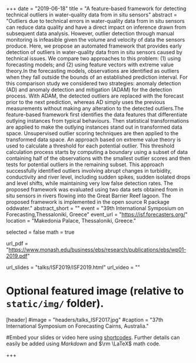 +++
date = "2019-06-18"
title = "A feature-based framework for detecting technical outliers in water-quality data from in situ sensors"
abstract = "Outliers due to technical errors in water-quality data from in situ sensors can reduce data quality and have a direct impact on inference drawn from subsequent data analysis. However, outlier detection through manual monitoring is infeasible given the volume and velocity of data the sensors produce. Here, we propose an automated framework that provides early detection of outliers in water-quality data from in situ sensors caused by technical issues. We compare two approaches to this problem: (1) using forecasting models; and (2) using feature vectors with extreme value theory.In the forecasting models, observations are identified as outliers when they fall outside the bounds of an established prediction interval. For this comparison study we considered two strategies: anomaly detection (AD) and anomaly detection and mitigation (ADAM) for the detection process. With ADAM, the detected outliers are replaced with the forecast prior to the next prediction, whereas AD simply uses the previous measurements without making any alteration to the detected outliers.The feature-based framework first identifies the data features that differentiate outlying instances from typical behaviours. Then statistical transformations are applied to make the outlying instances stand out in transformed data space. Unsupervised outlier scoring techniques are then applied to the transformed data space. An approach based on extreme value theory is used to calculate a threshold for each potential outlier. This threshold calculation process starts by computing a boundary using a subset of data containing half of the observations with the smallest outlier scores and then tests for potential outliers in the remaining subset. This approach successfully identified outliers involving abrupt changes in turbidity, conductivity and river level, including sudden spikes, sudden isolated drops and level shifts, while maintaining very low false detection rates. The proposed framework was evaluated using  two data sets obtained from in situ sensors in rivers flowing into the Great Barrier Reef lagoon. The proposed framework is implemented in the open source R package oddwater."
abstract_short = ""
event = "39th International Symposium on Forecasting,Thessaloniki, Greece"
event_url = "https://isf.forecasters.org/"
location = "Makedonia Palace, Thessaloniki, Greece."


selected = false
math = true

url_pdf = "https://www.monash.edu/business/ebs/research/publications/ebs/wp01-2019.pdf"

url_slides = "talks/ISF2019/ISF2019.html"
url_video = ""



# Optional featured image (relative to `static/img/` folder).
[header]
#image = "headers/talks_ISF2017.jpg"
#caption = "37th International Symposium on Forecasting Cairns, Australia."


#Embed your slides or video here using [shortcodes](https://gcushen.github.io/hugo-academic-demo/post/writing-markdown-latex/). Further details can easily be added using *Markdown* and $\rm \LaTeX$ math code. 

+++



